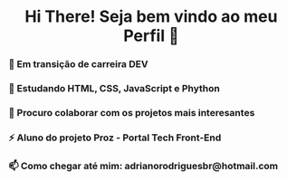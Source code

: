 <h1 align="center">Hi There! Seja bem vindo ao meu Perfil 👋</h1>
<h3>🔭 Em transição de carreira DEV</h3>
<h3>🌱 Estudando HTML, CSS, JavaScript e Phython</h3>
<h3>👯 Procuro colaborar com os projetos mais interesantes</h3>
<h3>⚡ Aluno do projeto Proz - Portal Tech Front-End</h3>
<h3> 📫 Como chegar até mim: adrianorodriguesbr@hotmail.com</h3>

<!--
**adrianorodriguesbr/adrianorodriguesbr** is a ✨ _special_ ✨ repository because its `README.md` (this file) appears on your GitHub profile.

Here are some ideas to get you started:

- 🔭 I’m currently working on ...
- 🌱 I’m currently learning ...
- 👯 I’m looking to collaborate on ...
- 🤔 I’m looking for help with ...
- 💬 Ask me about ...
- 📫 How to reach me: ...
- 😄 Pronouns: ...
- ⚡ Fun fact: ...
-->
